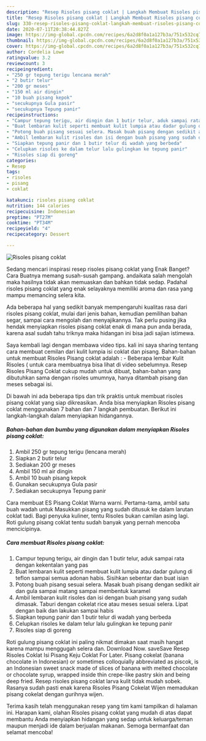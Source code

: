 ```yaml
---
description: "Resep Risoles pisang coklat | Langkah Membuat Risoles pisang coklat Yang Mudah Dan Praktis"
title: "Resep Risoles pisang coklat | Langkah Membuat Risoles pisang coklat Yang Mudah Dan Praktis"
slug: 330-resep-risoles-pisang-coklat-langkah-membuat-risoles-pisang-coklat-yang-mudah-dan-praktis
date: 2020-07-11T20:38:44.827Z
image: https://img-global.cpcdn.com/recipes/6a2d8f0a1a127b3a/751x532cq70/risoles-pisang-coklat-foto-resep-utama.jpg
thumbnail: https://img-global.cpcdn.com/recipes/6a2d8f0a1a127b3a/751x532cq70/risoles-pisang-coklat-foto-resep-utama.jpg
cover: https://img-global.cpcdn.com/recipes/6a2d8f0a1a127b3a/751x532cq70/risoles-pisang-coklat-foto-resep-utama.jpg
author: Cordelia Lowe
ratingvalue: 3.2
reviewcount: 3
recipeingredient:
- "250 gr tepung terigu lencana merah"
- "2 butir telur"
- "200 gr meses"
- "150 ml air dingin"
- "10 buah pisang kepok"
- "secukupnya Gula pasir"
- "secukupnya Tepung panir"
recipeinstructions:
- "Campur tepung terigu, air dingin dan 1 butir telur, aduk sampai rata dengan kekentalan yang pas"
- "Buat lembaran kulit seperti membuat kulit lumpia atau dadar gulung di teflon sampai semua adonan habis. Sisihkan sebentar dan buat isian"
- "Potong buah pisang sesuai selera. Masak buah pisang dengan sedikit air dan gula sampai matang sampai membentuk karamel"
- "Ambil lembaran kulit risoles dan isi dengan buah pisang yang sudah dimasak. Taburi dengan cokelat rice atau meses sesuai selera. Lipat dengan baik dan lakukan sampai habis"
- "Siapkan tepung panir dan 1 butir telur di wadah yang berbeda"
- "Celupkan risoles ke dalam telur lalu gulingkan ke tepung panir"
- "Risoles siap di goreng"
categories:
- Resep
tags:
- risoles
- pisang
- coklat

katakunci: risoles pisang coklat 
nutrition: 144 calories
recipecuisine: Indonesian
preptime: "PT27M"
cooktime: "PT34M"
recipeyield: "4"
recipecategory: Dessert

---
```



![Risoles pisang coklat](https://img-global.cpcdn.com/recipes/6a2d8f0a1a127b3a/751x532cq70/risoles-pisang-coklat-foto-resep-utama.jpg)

Sedang mencari inspirasi resep risoles pisang coklat yang Enak Banget? Cara Buatnya memang susah-susah gampang. andaikata salah mengolah maka hasilnya tidak akan memuaskan dan bahkan tidak sedap. Padahal risoles pisang coklat yang enak selayaknya memiliki aroma dan rasa yang mampu memancing selera kita.

Ada beberapa hal yang sedikit banyak mempengaruhi kualitas rasa dari risoles pisang coklat, mulai dari jenis bahan, kemudian pemilihan bahan segar, sampai cara mengolah dan menyajikannya. Tak perlu pusing jika hendak menyiapkan risoles pisang coklat enak di mana pun anda berada, karena asal sudah tahu triknya maka hidangan ini bisa jadi sajian istimewa.

Saya kembali lagi dengan membawa video tips. kali ini saya sharing tentang cara membuat cemilan dari kulit lumpia isi coklat dan pisang. Bahan-bahan untuk membuat Risoles Pisang coklat adalah : - Beberapa lembar Kulit Risoles ( untuk cara membuatnya bisa lihat di video sebelumnya. Resep Risoles Pisang Coklat cukup mudah untuk dibuat, bahan-bahan yang dibutuhkan sama dengan risoles umumnya, hanya ditambah pisang dan meses sebagai isi.


Di bawah ini ada beberapa tips dan trik praktis untuk membuat risoles pisang coklat yang siap dikreasikan. Anda bisa menyiapkan Risoles pisang coklat menggunakan 7 bahan dan 7 langkah pembuatan. Berikut ini langkah-langkah dalam menyiapkan hidangannya.

<!--inarticleads1-->

##### Bahan-bahan dan bumbu yang digunakan dalam menyiapkan Risoles pisang coklat:

1. Ambil 250 gr tepung terigu (lencana merah)
1. Siapkan 2 butir telur
1. Sediakan 200 gr meses
1. Ambil 150 ml air dingin
1. Ambil 10 buah pisang kepok
1. Gunakan secukupnya Gula pasir
1. Sediakan secukupnya Tepung panir


Cara membuat ES Pisang Coklat Warna warni. Pertama-tama, ambil satu buah wadah untuk Masukkan pisang yang sudah ditusuk ke dalam larutan coklat tadi. Bagi penyuka kuliner, tentu Risoles bukan camilan asing lagi. Roti gulung pisang coklat tentu sudah banyak yang pernah mencoba mencicipinya. 

<!--inarticleads2-->

##### Cara membuat Risoles pisang coklat:

1. Campur tepung terigu, air dingin dan 1 butir telur, aduk sampai rata dengan kekentalan yang pas
1. Buat lembaran kulit seperti membuat kulit lumpia atau dadar gulung di teflon sampai semua adonan habis. Sisihkan sebentar dan buat isian
1. Potong buah pisang sesuai selera. Masak buah pisang dengan sedikit air dan gula sampai matang sampai membentuk karamel
1. Ambil lembaran kulit risoles dan isi dengan buah pisang yang sudah dimasak. Taburi dengan cokelat rice atau meses sesuai selera. Lipat dengan baik dan lakukan sampai habis
1. Siapkan tepung panir dan 1 butir telur di wadah yang berbeda
1. Celupkan risoles ke dalam telur lalu gulingkan ke tepung panir
1. Risoles siap di goreng


Roti gulung pisang coklat ini paling nikmat dimakan saat masih hangat karena mampu menggugah selera dan. Download Now. saveSave Resep Risoles Coklat Isi Pisang Keju Coklat For Later. Pisang cokelat (banana chocolate in Indonesian) or sometimes colloquially abbreviated as piscok, is an Indonesian sweet snack made of slices of banana with melted chocolate or chocolate syrup, wrapped inside thin crepe-like pastry skin and being deep fried. Resep risoles pisang coklat larva kulit tidak mudah sobek. Rasanya sudah pasti enak karena Risoles Pisang Cokelat Wijen memadukan pisang cokelat dengan gurihnya wijen. 

Terima kasih telah menggunakan resep yang tim kami tampilkan di halaman ini. Harapan kami, olahan Risoles pisang coklat yang mudah di atas dapat membantu Anda menyiapkan hidangan yang sedap untuk keluarga/teman maupun menjadi ide dalam berjualan makanan. Semoga bermanfaat dan selamat mencoba!

